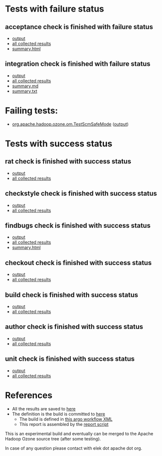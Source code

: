 # Tests with failure status

## acceptance check is finished with failure status

   * [output](https://raw.githubusercontent.com/elek/ozone-ci-03/master/pr/pr-hdds-2321-h4qns/acceptance/output.log)
   * [all collected results](https://github.com/elek/ozone-ci-03/tree/master/pr/pr-hdds-2321-h4qns/acceptance)
   * [summary.html](https://elek.github.io/ozone-ci-03/pr/pr-hdds-2321-h4qns/acceptance/summary.html)


## integration check is finished with failure status

   * [output](https://raw.githubusercontent.com/elek/ozone-ci-03/master/pr/pr-hdds-2321-h4qns/integration/output.log)
   * [all collected results](https://github.com/elek/ozone-ci-03/tree/master/pr/pr-hdds-2321-h4qns/integration)
   * [summary.md](https://github.com/elek/ozone-ci-03/tree/master/pr/pr-hdds-2321-h4qns/integration/summary.md)
   * [summary.txt](https://github.com/elek/ozone-ci-03/tree/master/pr/pr-hdds-2321-h4qns/integration/summary.txt)

# Failing tests: 

 * [org.apache.hadoop.ozone.om.TestScmSafeMode](hadoop-ozone/integration-test/org.apache.hadoop.ozone.om.TestScmSafeMode.txt) ([output](hadoop-ozone/integration-test/org.apache.hadoop.ozone.om.TestScmSafeMode-output.txt))


# Tests with success status

## rat check is finished with success status

   * [output](https://raw.githubusercontent.com/elek/ozone-ci-03/master/pr/pr-hdds-2321-h4qns/rat/output.log)
   * [all collected results](https://github.com/elek/ozone-ci-03/tree/master/pr/pr-hdds-2321-h4qns/rat)


## checkstyle check is finished with success status

   * [output](https://raw.githubusercontent.com/elek/ozone-ci-03/master/pr/pr-hdds-2321-h4qns/checkstyle/output.log)
   * [all collected results](https://github.com/elek/ozone-ci-03/tree/master/pr/pr-hdds-2321-h4qns/checkstyle)


## findbugs check is finished with success status

   * [output](https://raw.githubusercontent.com/elek/ozone-ci-03/master/pr/pr-hdds-2321-h4qns/findbugs/output.log)
   * [all collected results](https://github.com/elek/ozone-ci-03/tree/master/pr/pr-hdds-2321-h4qns/findbugs)
   * [summary.html](https://elek.github.io/ozone-ci-03/pr/pr-hdds-2321-h4qns/findbugs/summary.html)


## checkout check is finished with success status

   * [output](https://raw.githubusercontent.com/elek/ozone-ci-03/master/pr/pr-hdds-2321-h4qns/checkout/output.log)
   * [all collected results](https://github.com/elek/ozone-ci-03/tree/master/pr/pr-hdds-2321-h4qns/checkout)


## build check is finished with success status

   * [output](https://raw.githubusercontent.com/elek/ozone-ci-03/master/pr/pr-hdds-2321-h4qns/build/output.log)
   * [all collected results](https://github.com/elek/ozone-ci-03/tree/master/pr/pr-hdds-2321-h4qns/build)


## author check is finished with success status

   * [output](https://raw.githubusercontent.com/elek/ozone-ci-03/master/pr/pr-hdds-2321-h4qns/author/output.log)
   * [all collected results](https://github.com/elek/ozone-ci-03/tree/master/pr/pr-hdds-2321-h4qns/author)


## unit check is finished with success status

   * [output](https://raw.githubusercontent.com/elek/ozone-ci-03/master/pr/pr-hdds-2321-h4qns/unit/output.log)
   * [all collected results](https://github.com/elek/ozone-ci-03/tree/master/pr/pr-hdds-2321-h4qns/unit)




# References

 * All the results are saved to [here](https://github.com/elek/ozone-ci-03/tree/master/pr/pr-hdds-2321-h4qns/)
 * The definition is the build is committed to [here](https://github.com/elek/argo-ozone)
    * The build is defined in [this argo workflow XML](https://github.com/elek/argo-ozone/blob/master/ozone-build.yaml)
    * This report is assembled by the [report script](https://github.com/elek/argo-ozone/blob/master/scripts/report.sh)

This is an experimental build and eventually can be merged to the Apache Hadoop Ozone source tree (after some testing).

In case of any question please contact with elek dot apache dot org.
